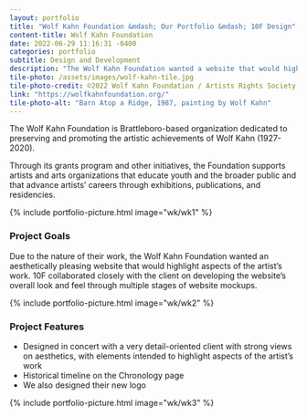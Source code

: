 ```yaml
---
layout: portfolio
title: "Wolf Kahn Foundation &mdash; Our Portfolio &mdash; 10F Design"
content-title: Wolf Kahn Foundation
date: 2022-06-29 11:16:31 -0400
categories: portfolio
subtitle: Design and Development
description: "The Wolf Kahn Foundation wanted a website that would highlight aspects of the artist’s work. We collaborated closely with the client to develop the website’s aesthetics."
tile-photo: /assets/images/wolf-kahn-tile.jpg
tile-photo-credit: ©2022 Wolf Kahn Foundation / Artists Rights Society (ARS), New York.
link: "https://wolfkahnfoundation.org/"
tile-photo-alt: "Barn Atop a Ridge, 1987, painting by Wolf Kahn"
---
```


The Wolf Kahn Foundation is Brattleboro-based organization dedicated to preserving and promoting the artistic achievements of Wolf Kahn (1927-2020).

Through its grants program and other initiatives, the Foundation supports artists and arts organizations that educate youth and the broader public and that advance artists’ careers through exhibitions, publications, and residencies.

{% include portfolio-picture.html image="wk/wk1" %}

### Project Goals

Due to the nature of their work, the Wolf Kahn Foundation wanted an aesthetically pleasing website that would highlight aspects of the artist’s work. 10F collaborated closely with the client on developing the website’s overall look and feel through multiple stages of website mockups. 

{% include portfolio-picture.html image="wk/wk2" %}

### Project Features
- Designed in concert with a very detail-oriented client with strong views on aesthetics, with elements intended to highlight aspects of the artist’s work
- Historical timeline on the Chronology page
- We also designed their new logo

{% include portfolio-picture.html image="wk/wk3" %}